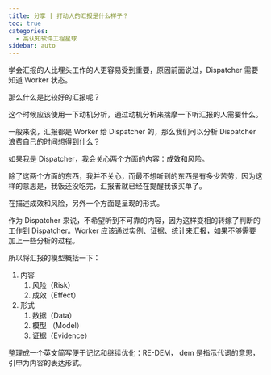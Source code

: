 ```yaml
---
title: 分享 | 打动人的汇报是什么样子？
toc: true
categories: 
  - 高认知软件工程星球
sidebar: auto
---
```


学会汇报的人比埋头工作的人更容易受到重要，原因前面说过，Dispatcher 需要知道 Worker 状态。

那么什么是比较好的汇报呢？

这个时候应该使用一下动机分析，通过动机分析来揣摩一下听汇报的人需要什么。

一般来说，汇报都是 Worker 给 Dispatcher 的，那么我们可以分析 Dispatcher 浪费自己的时间想得到什么？

如果我是 Dispatcher，我会关心两个方面的内容：成效和风险。

除了这两个方面的东西，我并不关心，而最不想听到的东西是有多少苦劳，因为这样的意思是，我饭还没吃完，汇报者就已经在提醒我该买单了。

在描述成效和风险，另外一个方面是呈现的形式。

作为 Dispatcher 来说，不希望听到不可靠的内容，因为这样变相的转嫁了判断的工作到 Dispatcher。Worker 应该通过实例、证据、统计来汇报，如果不够需要加上一些分析的过程。

所以将汇报的模型概括一下：

1. 内容
   1. 风险（Risk）
   2. 成效（Effect）
2. 形式
   1. 数据（Data）
   2. 模型 （Model）
   3. 证据（Evidence）

整理成一个英文简写便于记忆和继续优化：RE-DEM， dem 是指示代词的意思，引申为内容的表达形式。